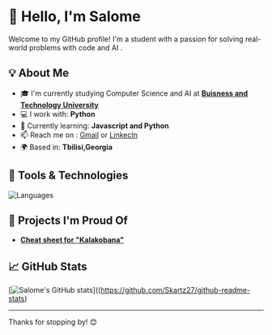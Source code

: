 # 👋 Hello, I'm Salome

Welcome to my GitHub profile! I'm a student with a passion for solving real-world problems with code and AI .

## 💡 About Me

- 🎓 I'm currently studying Computer Science and AI at [**Buisness and Technology University**](https://btu.edu.ge/en/home-english/)
- 💻 I work with: **Python**
- 🌱 Currently learning: **Javascript and Python**
- 📫 Reach me on : [Gmail](qarcivadze.salome6@gmail.com) or [LinkecIn](https://www.linkedin.com/in/salome-kartsivadze-833144346/)
- 🌍 Based in: **Tbilisi,Georgia**

## 🔧 Tools & Technologies

![Languages](https://skillicons.dev/icons?i=python)

## 🧠 Projects I'm Proud Of

- [**Cheat sheet for "Kalakobana"**](https://github.com/Skartz27/-Shpargalka_kalakobanastvis)


## 📈 GitHub Stats

[![Salome's GitHub stats](https://github-readme-stats.vercel.app/api?username=Skartz27&show_icons=true&theme=synthwave)]((https://github.com/Skartz27/github-readme-stats)

---

Thanks for stopping by! 😊
